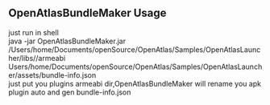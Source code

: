 ## OpenAtlasBundleMaker Usage
just run in shell<br>
java -jar OpenAtlasBundleMaker.jar /Users/home/Documents/openSource/OpenAtlas/Samples/OpenAtlasLauncher/libs//armeabi Users/home/Documents/openSource/OpenAtlas/Samples/OpenAtlasLauncher/assets/bundle-info.json
<br> just put you plugins armeabi dir,OpenAtlasBundleMaker will  rename you apk plugin auto and gen bundle-info.json
